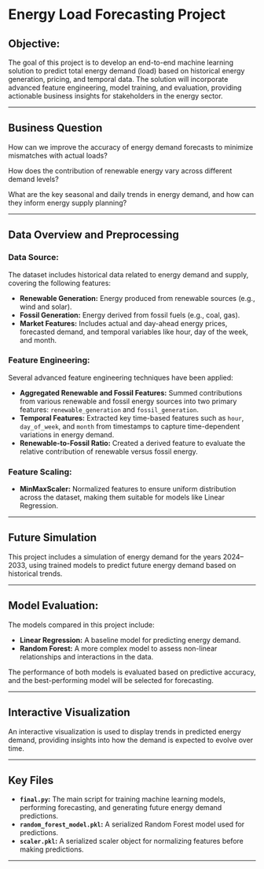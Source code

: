 # Energy Load Forecasting Project

## Objective:
The goal of this project is to develop an end-to-end machine learning solution to predict total energy demand (load) based on historical energy generation, pricing, and temporal data. The solution will incorporate advanced feature engineering, model training, and evaluation, providing actionable business insights for stakeholders in the energy sector.

---
## Business Question
How can we improve the accuracy of energy demand forecasts to minimize mismatches with actual loads?

How does the contribution of renewable energy vary across different demand levels?

What are the key seasonal and daily trends in energy demand, and how can they inform energy supply planning?

---

## Data Overview and Preprocessing

### Data Source:
The dataset includes historical data related to energy demand and supply, covering the following features:

- **Renewable Generation:** Energy produced from renewable sources (e.g., wind and solar).
- **Fossil Generation:** Energy derived from fossil fuels (e.g., coal, gas).
- **Market Features:** Includes actual and day-ahead energy prices, forecasted demand, and temporal variables like hour, day of the week, and month.

### Feature Engineering:
Several advanced feature engineering techniques have been applied:

- **Aggregated Renewable and Fossil Features:** Summed contributions from various renewable and fossil energy sources into two primary features: `renewable_generation` and `fossil_generation`.
- **Temporal Features:** Extracted key time-based features such as `hour`, `day_of_week`, and `month` from timestamps to capture time-dependent variations in energy demand.
- **Renewable-to-Fossil Ratio:** Created a derived feature to evaluate the relative contribution of renewable versus fossil energy.

### Feature Scaling:
- **MinMaxScaler:** Normalized features to ensure uniform distribution across the dataset, making them suitable for models like Linear Regression.

---

## Future Simulation
This project includes a simulation of energy demand for the years 2024–2033, using trained models to predict future energy demand based on historical trends.

---

## Model Evaluation:
The models compared in this project include:

- **Linear Regression:** A baseline model for predicting energy demand.
- **Random Forest:** A more complex model to assess non-linear relationships and interactions in the data.

The performance of both models is evaluated based on predictive accuracy, and the best-performing model will be selected for forecasting.

---

## Interactive Visualization
An interactive visualization is used to display trends in predicted energy demand, providing insights into how the demand is expected to evolve over time.

---

## Key Files

- **`final.py`:** The main script for training machine learning models, performing forecasting, and generating future energy demand predictions.
- **`random_forest_model.pkl`:** A serialized Random Forest model used for predictions.
- **`scaler.pkl`:** A serialized scaler object for normalizing features before making predictions.

---



